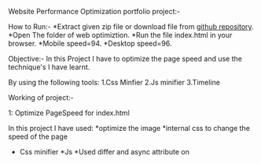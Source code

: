 Website Performance Optimization portfolio project:-

How to Run:-
*Extract given zip file or download file from [github repository](https://chaudharylakshya5.github.io/weboptimisationproject/).
*Open The folder of web optimiztion.
*Run the file index.html in your browser.
*Mobile speed=94.
*Desktop speed=96.

Objective:-
In this Project I have to optimize the page speed and use the technique's I have learnt.

By using the following tools:
1.Css Minfier
2.Js minifier
3.Timeline


Working of  project:-

1: Optimize PageSpeed for index.html

In this project I have used:
*optimize the image
*internal css to change the speed of the page
* Css minifier
*Js 
*Used differ and async attribute on <script>.


2: Optimization Frames per Second in pizza.html

In this project I have used:
*Used differ and async attribute on <script>.
*optimize the images.

3: Optimizing main.js:-
*Used Js minifer
*Used the timeline to optimze the page.
*Used differ and async attribute on <script>.
*Optimizing loops.
